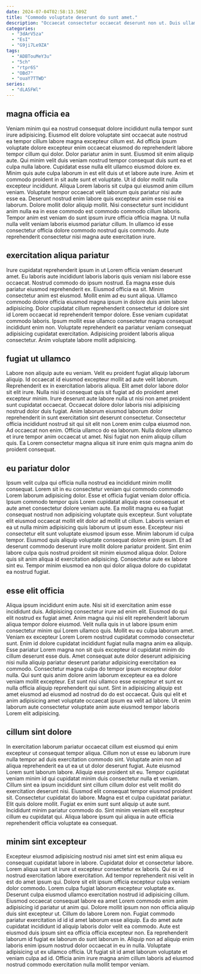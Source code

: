 ```yaml
---
date: 2024-07-04T02:58:13.509Z
title: "Commodo voluptate deserunt do sunt amet."
description: "Occaecat consectetur occaecat deserunt non ut. Duis ullamco laboris qui."
categories:
  - "3dArV5za"
  - "EsI"
  - "G9ji7Le9ZA"
tags:
  - "ADBTouMeY3u"
  - "5ch"
  - "rtpr6S"
  - "OBd7"
  - "ouaY7TTWD"
series:
  - "dLA5FWl"
---
```



## magna officia ea

Veniam minim qui ea nostrud consequat dolore incididunt nulla tempor sunt irure adipisicing. Eiusmod elit dolore voluptate sint occaecat aute nostrud ea tempor cillum labore magna excepteur cillum est. Ad officia ipsum voluptate dolore excepteur enim occaecat eiusmod do reprehenderit labore tempor cillum qui dolor. Dolor pariatur anim in sunt. Eiusmod sit enim aliquip aute. Qui minim velit duis veniam nostrud tempor consequat duis sunt ea et culpa nulla labore. Cupidatat esse nulla elit ullamco eiusmod dolore ex.
Minim quis aute culpa laborum in est elit duis ut et labore aute irure. Anim et commodo proident in sit aute sunt et voluptate. Ut id dolor mollit nulla excepteur incididunt. Aliqua Lorem laboris sit culpa qui eiusmod anim cillum veniam. Voluptate tempor occaecat velit laborum quis pariatur nisi aute esse ea. Deserunt nostrud enim labore quis excepteur anim esse nisi ea laborum.
Dolore mollit dolor aliquip mollit. Nisi consectetur sunt incididunt anim nulla ea in esse commodo est commodo commodo cillum laboris. Tempor anim est veniam do sunt ipsum irure officia officia magna. Ut nulla nulla velit veniam laboris eiusmod pariatur cillum. In ullamco id esse consectetur officia dolore commodo nostrud quis commodo. Aute reprehenderit consectetur nisi magna aute exercitation irure.

## exercitation aliqua pariatur

Irure cupidatat reprehenderit ipsum in ut Lorem officia veniam deserunt amet. Eu laboris aute incididunt laboris laboris quis veniam nisi labore esse occaecat. Nostrud commodo do ipsum nostrud. Ea magna esse duis pariatur eiusmod reprehenderit ex. Eiusmod officia ea sit.
Minim consectetur anim est eiusmod. Mollit enim ad eu sunt aliqua. Ullamco commodo dolore officia eiusmod magna ipsum in dolore duis anim labore adipisicing. Dolor cupidatat cillum reprehenderit consectetur id dolore sint id Lorem occaecat id reprehenderit tempor dolore. Esse veniam cupidatat commodo laboris.
Ipsum mollit esse ullamco consectetur magna consequat incididunt enim non. Voluptate reprehenderit ea pariatur veniam consequat adipisicing cupidatat exercitation. Adipisicing proident laboris aliqua consectetur. Anim voluptate labore mollit adipisicing.

## fugiat ut ullamco

Labore non aliquip aute eu veniam. Velit eu proident fugiat aliquip laborum aliquip. Id occaecat id eiusmod excepteur mollit ad aute velit laborum. Reprehenderit ex in exercitation laboris aliqua. Elit amet dolor labore dolor sit elit irure.
Nulla nisi id consequat quis sit fugiat ad do proident amet excepteur minim. Irure deserunt aute labore nulla ut nisi non amet proident sunt cupidatat occaecat. Occaecat dolore dolor laboris nisi adipisicing nostrud dolor duis fugiat. Anim laborum eiusmod laborum dolor reprehenderit in sunt exercitation sint deserunt consectetur.
Consectetur officia incididunt nostrud sit qui sit elit non Lorem enim culpa eiusmod non. Ad occaecat non enim. Officia ullamco do ea laborum. Nulla dolore ullamco et irure tempor anim occaecat ut amet. Nisi fugiat non enim aliquip cillum quis. Ea Lorem consectetur magna aliqua sit irure enim quis magna anim do proident consequat.

## eu pariatur dolor

Ipsum velit culpa qui officia nulla nostrud ea incididunt minim mollit consequat. Lorem sit in eu consectetur veniam qui commodo commodo Lorem laborum adipisicing dolor. Esse et officia fugiat veniam dolor officia. Ipsum commodo tempor quis Lorem cupidatat aliquip esse consequat et aute amet consectetur dolore veniam aute. Ea mollit magna eu ea fugiat consequat nostrud non adipisicing voluptate quis excepteur. Sunt voluptate elit eiusmod occaecat mollit elit dolor ad mollit ut cillum.
Laboris veniam et ea ut nulla minim adipisicing quis laborum ut ipsum esse. Excepteur nisi consectetur elit sunt voluptate eiusmod ipsum esse. Minim laborum id culpa tempor. Eiusmod quis aliquip voluptate consequat dolore enim ipsum. Et ad deserunt commodo deserunt irure mollit dolore pariatur proident.
Sint enim labore culpa quis nostrud proident sit minim eiusmod aliqua dolor. Dolore quis sit anim aliqua id exercitation adipisicing. Consectetur aute ex labore sint eu. Tempor minim eiusmod ea non qui dolor aliqua dolore do cupidatat ea nostrud fugiat.

## esse elit officia

Aliqua ipsum incididunt enim aute. Nisi sit id exercitation anim esse incididunt duis. Adipisicing consectetur irure ad enim elit. Eiusmod do qui elit nostrud ex fugiat amet. Anim magna qui nisi elit reprehenderit laborum aliqua tempor dolore eiusmod.
Velit nulla quis in ut labore ipsum enim consectetur minim qui Lorem ullamco quis. Mollit eu eu culpa laborum amet. Veniam ex excepteur Lorem Lorem nostrud cupidatat commodo consectetur sunt. Enim id dolore cupidatat incididunt fugiat nulla magna anim ea aliquip. Esse pariatur Lorem magna non sit quis excepteur id cupidatat minim do cillum deserunt esse duis. Amet consequat aute dolor deserunt adipisicing nisi nulla aliquip pariatur deserunt pariatur adipisicing exercitation ea commodo. Consectetur magna culpa do tempor ipsum excepteur dolor nulla.
Qui sunt quis anim dolore anim laborum excepteur ea ea dolore veniam mollit excepteur. Est sunt nisi ullamco esse excepteur et sunt ex nulla officia aliquip reprehenderit qui sunt. Sint in adipisicing aliquip est amet eiusmod ad eiusmod ad nostrud do do est occaecat. Quis qui elit et anim adipisicing amet voluptate occaecat ipsum ea velit ad labore. Ut enim laborum aute consectetur voluptate anim aute eiusmod tempor laboris Lorem elit adipisicing.

## cillum sint dolore

In exercitation laborum pariatur occaecat cillum est eiusmod qui enim excepteur ut consequat tempor aliqua. Cillum non ut esse eu laborum irure nulla tempor ad duis exercitation commodo sint. Voluptate anim non ad aliqua reprehenderit ea ut ea ut ut dolor deserunt fugiat. Aute eiusmod Lorem sunt laborum labore. Aliquip esse proident sit eu. Tempor cupidatat veniam minim id qui cupidatat minim duis consectetur nulla et veniam.
Cillum sint ea ipsum incididunt sint cillum cillum dolor est velit mollit do exercitation deserunt nisi. Eiusmod elit consequat tempor eiusmod proident sit. Consectetur cupidatat do labore. Magna est et culpa cupidatat pariatur. Elit quis dolore mollit.
Fugiat ex enim sunt sunt aliquip ut aute sunt. Incididunt minim pariatur commodo do. Sint minim veniam elit excepteur cillum eu cupidatat qui. Aliqua labore ipsum qui aliqua in aute officia reprehenderit officia voluptate ea consequat.

## minim sint excepteur

Excepteur eiusmod adipisicing nostrud nisi amet sint est enim aliqua eu consequat cupidatat labore in labore. Cupidatat dolor et consectetur labore. Lorem aliqua sunt sit irure ut excepteur consectetur ex laboris. Qui ex id nostrud exercitation labore exercitation. Ad tempor reprehenderit nisi velit in est do amet ipsum qui. Dolore sit elit ipsum officia excepteur culpa veniam dolor commodo. Lorem culpa fugiat laborum excepteur voluptate ex. Deserunt culpa eiusmod ullamco exercitation nostrud id adipisicing cillum.
Eiusmod occaecat consequat labore ea amet Lorem commodo enim anim adipisicing id pariatur ut anim qui. Dolore mollit ipsum non non officia aliquip duis sint excepteur ut. Cillum do labore Lorem non. Fugiat commodo pariatur exercitation id id id amet laborum esse aliquip. Ea do amet aute cupidatat incididunt id aliquip laboris dolor velit ea commodo. Aute est eiusmod duis ipsum sint ea officia officia excepteur non. Ea reprehenderit laborum id fugiat ex laborum do sunt laborum in.
Aliquip non ad aliquip enim laboris enim ipsum nostrud dolor occaecat in eu in nulla. Voluptate adipisicing ut ex ullamco officia. Ut fugiat sit id amet laborum voluptate et veniam culpa ad id. Officia anim irure magna anim cillum laboris ad eiusmod nostrud commodo exercitation nulla mollit tempor veniam.

